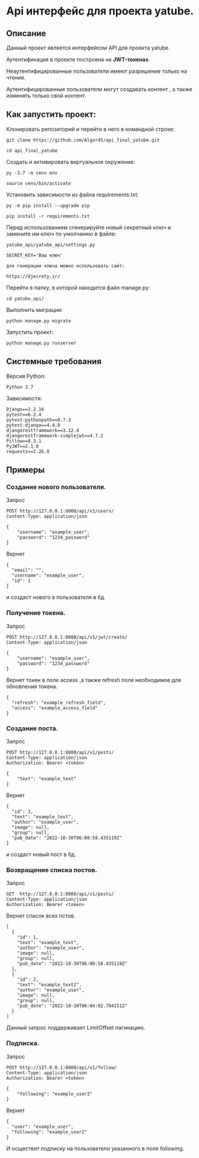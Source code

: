# Api интерфейс для проекта yatube.
## Описание
Данный проект является интерфейсом API для проекта yatube.

Аутентификация в проекте построена на **JWT-токенах**.

Неаутентифицированные пользователи имеют разрешение только на чтение.

Аутентифицированные пользователи могут создавать контент , а также изменять только свой контент.


## Как запустить проект:

Клонировать репозиторий и перейти в него в командной строке:

```
git clone https://github.com/Algor45/api_final_yatube.git
```

```
cd api_final_yatube
```

Cоздать и активировать виртуальное окружение:

```
py -3.7 -m venv env
```

```
source venv/bin/activate
```

Установить зависимости из файла requirements.txt:

```
py -m pip install --upgrade pip
```

```
pip install -r requirements.txt
```

Перед использованием сгенерируйте новый секретный ключ
и замените им ключ по умолчанию в файле:

```
yatube_api/yatube_api/settings.py

SECRET_KEY='Ваш ключ'

для генерации ключа можно использовать сайт:

https://djecrety.ir/
```

Перейти в папку, в которой находится файл manage.py:

```
cd yatube_api/
```

Выполнить миграции:

```
python manage.py migrate
```

Запустить проект:

```
python manage.py runserver
```

## Системные требования

Версия Python:

```
Python 3.7
```

Зависимости:

```
Django==2.2.16
pytest==6.2.4
pytest-pythonpath==0.7.3
pytest-django==4.4.0
djangorestframework==3.12.4
djangorestframework-simplejwt==4.7.2
Pillow==8.3.1
PyJWT==2.1.0
requests==2.26.0
```

## Примеры
### Создание нового пользователя.

Запрос
```
POST http://127.0.0.1:8000/api/v1/users/
Content-Type: application/json

{
    "username": "example_user",
    "password": "1234_password"
}
```

Вернет
```
{
  "email": "",
  "username": "example_user",
  "id": 1
}
```
и создаст нового в пользователя в бд.

### Получение токена.

Запрос
```
POST http://127.0.0.1:8000/api/v1/jwt/create/
Content-Type: application/json

{
    "username": "example_user",
    "password": "1234_password"
}
```

Вернет токен в поле access ,а также refresh поле необходимое для обновления токена.
```
{
  "refresh": "example_refresh_field",
  "access": "example_access_field"
}
```

### Создание поста.

Запрос
```
POST http://127.0.0.1:8000/api/v1/posts/
Content-Type: application/json
Authorization: Bearer <token>

{
    "text": "example_text"
}
```

Вернет
```
{
  "id": 1,
  "text": "example_text",
  "author": "example_user",
  "image": null,
  "group": null,
  "pub_date": "2022-10-30T06:00:58.435119Z"
}
```
и создаст новый пост в бд.

### Возвращение списка постов.

Запрос
```
GET  http://127.0.0.1:8000/api/v1/posts/
Content-Type: application/json
Authorization: Bearer <token>
```

Вернет список всех пстов.
```
[
  {
    "id": 1,
    "text": "example_text",
    "author": "example_user",
    "image": null,
    "group": null,
    "pub_date": "2022-10-30T06:00:58.435119Z"
  },
  {
    "id": 2,
    "text": "example_text2",
    "author": "example_user",
    "image": null,
    "group": null,
    "pub_date": "2022-10-30T06:04:02.704151Z"
  }
]
```
Данный запрос поддерживает LimitOffset пагинацию.

### Подписка.

Запрос
```
POST http://127.0.0.1:8000/api/v1/follow/
Content-Type: application/json
Authorization: Bearer <token>

{
    "following": "example_user2"
}
```

Вернет
```
{
  "user": "example_user",
  "following": "example_user2"
}
```
И осществит подписку на пользователи указанного в поле following.
